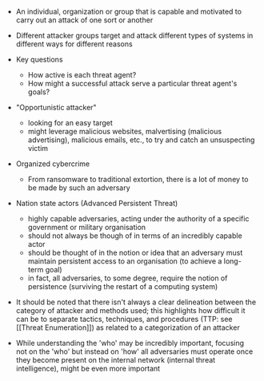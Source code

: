 - An individual, organization or group that is capable and motivated to carry out an attack of one sort or another
- Different attacker groups target and attack different types of systems in different ways for different reasons
  
- Key questions
	- How active is each threat agent?
	- How might a successful attack serve a particular threat agent's goals?
	  
- "Opportunistic attacker"
	- looking for an easy target
	- might leverage malicious websites, malvertising (malicious advertising), malicious emails, etc., to try and catch an unsuspecting victim
- Organized cybercrime
	- From ransomware to traditional extortion, there is a lot of money to be made by such an adversary
- Nation state actors (Advanced Persistent Threat)
	- highly capable adversaries, acting under the authority of a specific government or military organisation
	- should not always be though of in terms of an incredibly capable actor
	- should be thought of in the notion or idea that an adversary must maintain persistent access to an organisation (to achieve a long-term goal)
	- in fact, all adversaries, to some degree, require the notion of persistence (surviving the restart of a computing system)
	  
- It should be noted that there isn't always a clear delineation between the category of attacker and methods used; this highlights how difficult it can be to separate tactics, techniques, and procedures (TTP: see [[Threat Enumeration]]) as related to a categorization of an attacker
  
- While understanding the 'who' may be incredibly important, focusing not on the 'who' but instead on 'how' all adversaries must operate once they become present on the internal network (internal threat intelligence), might be even more important
